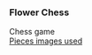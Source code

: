 ### Flower Chess

Chess game <br />
[Pieces images used](https://commons.wikimedia.org/wiki/Category:PNG_chess_pieces/Standard_transparent)
